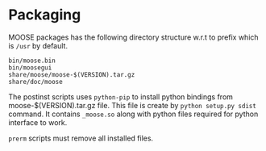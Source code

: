 # Packaging

MOOSE packages has the following directory structure w.r.t to prefix which is
`/usr` by default.

    bin/moose.bin
    bin/moosegui
    share/moose/moose-$(VERSION).tar.gz
    share/doc/moose 

The postinst scripts uses `python-pip` to install python bindings from
moose-$(VERSION).tar.gz file. This file is create by `python setup.py sdist`
command. It contains `_moose.so` along with python files required for python
interface to work.

`prerm` scripts must remove all installed files.
